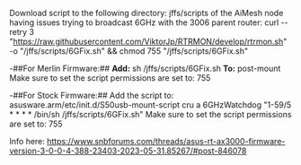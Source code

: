 Download script to the following directory: jffs/scripts of the AiMesh node having issues trying to broadcast 6GHz with the 3006 parent router:
curl --retry 3 "https://raw.githubusercontent.com/ViktorJp/RTRMON/develop/rtrmon.sh" -o "/jffs/scripts/6GFix.sh" && chmod 755 "/jffs/scripts/6GFix.sh"

-##For Merlin Firmware:##
**Add:** sh /jffs/scripts/6GFix.sh 
**To:** post-mount
Make sure to set the script permissions are set to: 755

-##For Stock Firmware:##
Add the script to: asusware.arm/etc/init.d/S50usb-mount-script
cru a 6GHzWatchdog "1-59/5 * * * * /bin/sh /jffs/scripts/6GFix.sh"
Make sure to set the script permissions are set to: 755

Info here: https://www.snbforums.com/threads/asus-rt-ax3000-firmware-version-3-0-0-4-388-23403-2023-05-31.85267/#post-846078

